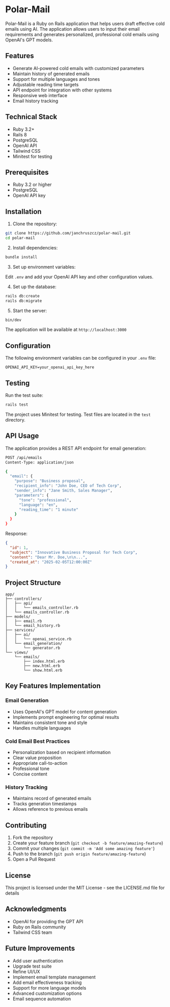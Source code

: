 # Polar-Mail

Polar-Mail is a Ruby on Rails application that helps users draft effective cold emails using AI. The application allows users to input their email requirements and generates personalized, professional cold emails using OpenAI's GPT models.

## Features

- Generate AI-powered cold emails with customized parameters
- Maintain history of generated emails
- Support for multiple languages and tones
- Adjustable reading time targets
- API endpoint for integration with other systems
- Responsive web interface
- Email history tracking

## Technical Stack

- Ruby 3.2+
- Rails 8
- PostgreSQL
- OpenAI API
- Tailwind CSS
- Minitest for testing

## Prerequisites

- Ruby 3.2 or higher
- PostgreSQL
- OpenAI API key

## Installation

1. Clone the repository:
```bash
git clone https://github.com/janchruszcz/polar-mail.git
cd polar-mail
```

2. Install dependencies:
```bash
bundle install
```

3. Set up environment variables:

Edit `.env` and add your OpenAI API key and other configuration values.

4. Set up the database:
```bash
rails db:create
rails db:migrate
```

5. Start the server:
```bash
bin/dev
```

The application will be available at `http://localhost:3000`

## Configuration

The following environment variables can be configured in your `.env` file:

```
OPENAI_API_KEY=your_openai_api_key_here
```

## Testing

Run the test suite:

```bash
rails test
```

The project uses Minitest for testing. Test files are located in the `test` directory.

## API Usage

The application provides a REST API endpoint for email generation:

```bash
POST /api/emails
Content-Type: application/json

{
  "email": {
    "purpose": "Business proposal",
    "recipient_info": "John Doe, CEO of Tech Corp",
    "sender_info": "Jane Smith, Sales Manager",
    "parameters": {
      "tone": "professional",
      "language": "en",
      "reading_time": "1 minute"
    }
  }
}
```

Response:
```json
{
  "id": 1,
  "subject": "Innovative Business Proposal for Tech Corp",
  "content": "Dear Mr. Doe,\n\n...",
  "created_at": "2025-02-05T12:00:00Z"
}
```

## Project Structure

```
app/
├── controllers/
│   ├── api/
│   │   └── emails_controller.rb
│   └── emails_controller.rb
├── models/
│   ├── email.rb
│   └── email_history.rb
├── services/
│   ├── ai/
│   │   └── openai_service.rb
│   └── email_generation/
│       └── generator.rb
└── views/
    └── emails/
        ├── index.html.erb
        ├── new.html.erb
        └── show.html.erb
```

## Key Features Implementation

### Email Generation
- Uses OpenAI's GPT model for content generation
- Implements prompt engineering for optimal results
- Maintains consistent tone and style
- Handles multiple languages

### Cold Email Best Practices
- Personalization based on recipient information
- Clear value proposition
- Appropriate call-to-action
- Professional tone
- Concise content

### History Tracking
- Maintains record of generated emails
- Tracks generation timestamps
- Allows reference to previous emails

## Contributing

1. Fork the repository
2. Create your feature branch (`git checkout -b feature/amazing-feature`)
3. Commit your changes (`git commit -m 'Add some amazing feature'`)
4. Push to the branch (`git push origin feature/amazing-feature`)
5. Open a Pull Request

## License

This project is licensed under the MIT License - see the LICENSE.md file for details

## Acknowledgments

- OpenAI for providing the GPT API
- Ruby on Rails community
- Tailwind CSS team

## Future Improvements

- Add user authentication
- Upgrade test suite
- Refine UI/UX
- Implement email template management
- Add email effectiveness tracking
- Support for more language models
- Advanced customization options
- Email sequence automation
